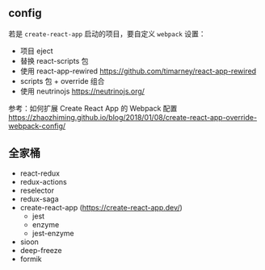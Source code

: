 ## config

若是 `create-react-app` 启动的项目，要自定义 `webpack` 设置：

- 项目 eject
- 替换 react-scripts 包
- 使用 react-app-rewired <https://github.com/timarney/react-app-rewired>
- scripts 包 + override 组合
- 使用 neutrinojs <https://neutrinojs.org/>

参考：如何扩展 Create React App 的 Webpack 配置 <https://zhaozhiming.github.io/blog/2018/01/08/create-react-app-override-webpack-config/>



## 全家桶

- react-redux
- redux-actions
- reselector
- redux-saga
- create-react-app (https://create-react-app.dev/)
  - jest
  - enzyme
  - jest-enzyme
- sioon
- deep-freeze
- formik